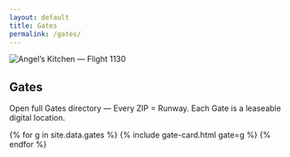 ```yaml
---
layout: default
title: Gates
permalink: /gates/
---
```


<div class="hero">
  <img src="{{ '/assets/headers/flight-1130-angels-kitchen.png' | relative_url }}" alt="Angel’s Kitchen — Flight 1130">
</div>

## Gates
Open full Gates directory — Every ZIP = Runway. Each Gate is a leaseable digital location.

<div class="gates-grid">
  {% for g in site.data.gates %}
    {% include gate-card.html gate=g %}
  {% endfor %}
</div>
